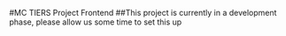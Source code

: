 #MC TIERS Project Frontend
##This project is currently in a development phase, please allow us some time to set this up
